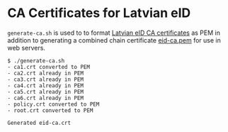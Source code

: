 # CA Certificates for Latvian eID

`generate-ca.sh` is used to to format [Latvian eID CA certificates](https://www.eparaksts.lv/lv/palidziba/lejupielades/pamata-sertifikati/) as PEM in addition to generating a combined chain certificate [eid-ca.pem](https://raw.githubusercontent.com/kasparsd/eid-ca-certs/master/eid-ca.pem) for use in web servers.

	$ ./generate-ca.sh 
	- ca1.crt converted to PEM
	- ca2.crt already in PEM
	- ca3.crt already in PEM
	- ca4.crt already in PEM
	- ca5.crt already in PEM
	- ca6.crt already in PEM
	- policy.crt converted to PEM
	- root.crt converted to PEM

	Generated eid-ca.crt